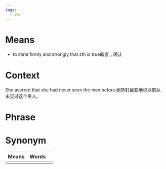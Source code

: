 ```yaml
---
tags:
  - Ver
---
```

# Means
- to state firmly and strongly that sth is true断言；确认
# Context
She averred that she had never seen the man before.她斩钉截铁地说以前从未见过这个男人。
# Phrase

# Synonym
| Means | Words |     |
| ----- | ----- | --- |
|       |       |     |
